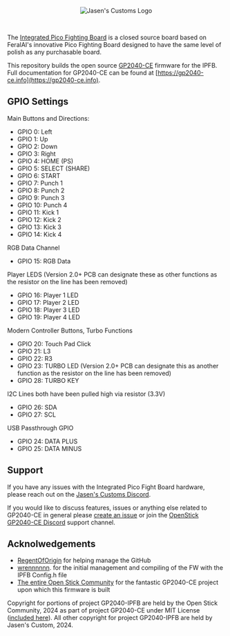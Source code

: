 <p align="center">
  <img alt="Jasen's Customs Logo" src="https://jasenscustoms.com/cdn/shop/files/jcc_logo.png?width=125" />
</p>

<p align="center">
  <img alt="" src="https://img.shields.io/github/license/JasensCustoms/IPFB" />
  <img alt="" src="https://img.shields.io/github/actions/workflow/status/JasensCustoms/IPFB/cmake.yml" />
</p>

The <a href="https://jasenscustoms.com/collections/fight-stick-pcbs/products/integrated-pico-fighting-board-gp2040ce">Integrated Pico Fighting Board</a> is a closed source board based on FeralAI's innovative Pico Fighting Board designed to have the same level of polish as any purchasable board.

This repository builds the open source <a href="https://github.com/OpenStickCommunity/GP2040-CE">GP2040-CE</a> firmware for the IPFB. Full documentation for GP2040-CE can be found at [https://gp2040-ce.info](https://gp2040-ce.info).

## GPIO Settings

Main Buttons and Directions:

- GPIO 0: Left
- GPIO 1: Up
- GPIO 2: Down
- GPIO 3: Right
- GPIO 4: HOME (PS)
- GPIO 5: SELECT (SHARE)
- GPIO 6: START
- GPIO 7: Punch 1
- GPIO 8: Punch 2
- GPIO 9: Punch 3
- GPIO 10: Punch 4
- GPIO 11: Kick 1
- GPIO 12: Kick 2
- GPIO 13: Kick 3
- GPIO 14: Kick 4

RGB Data Channel

- GPIO 15: RGB Data

Player LEDS (Version 2.0+ PCB can designate these as other functions as the resistor on the line has been removed)

- GPIO 16: Player 1 LED
- GPIO 17: Player 2 LED
- GPIO 18: Player 3 LED
- GPIO 19: Player 4 LED

Modern Controller Buttons, Turbo Functions

- GPIO 20: Touch Pad Click
- GPIO 21: L3
- GPIO 22: R3
- GPIO 23: TURBO LED (Version 2.0+ PCB can designate this as another function as the resistor on the line has been removed)
- GPIO 28: TURBO KEY

I2C Lines both have been pulled high via resistor (3.3V)

- GPIO 26: SDA
- GPIO 27: SCL

USB Passthrough GPIO

- GPIO 24: DATA PLUS
- GPIO 25: DATA MINUS

## Support

If you have any issues with the Integrated Pico Fight Board hardware, please reach out on the [Jasen's Customs Discord](https://discord.gg/M9E8PFHSCm).

If you would like to discuss features, issues or anything else related to GP2040-CE in general please [create an issue](https://github.com/OpenStickCommunity/GP2040-CE/issues/new) or join the [OpenStick GP2040-CE Discord](https://discord.gg/k2pxhke7q8) support channel.

## Acknolwedgements

- [RegentOfOrigin](https://github.com/RegentOfOrigin) for helping manage the GitHub
- [wrennnnnn](https://github.com/wrennnnnn). for the initial management and compiling of the FW with the IPFB Config.h file
- [The entire Open Stick Community](https://github.com/OpenStickCommunity) for the fantastic GP2040-CE project upon which this firmware is built

Copyright for portions of project GP2040-IPFB are held by the Open Stick Community, 2024 as part of project GP2040-CE under MIT License ([included here](LICENSE)).  All other copyright for project GP2040-IPFB are held by Jasen's Custom, 2024.
